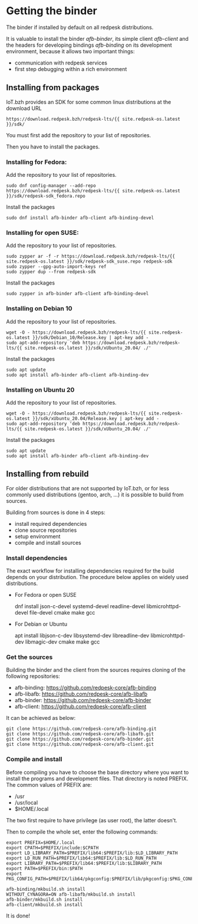 # Getting the binder

The binder if installed by default on all redpesk distributions.

It is valuable to install the binder *afb-binder*, its simple client *afb-client*
and the headers for developing bindings *afb-binding* on its development environment,
because it allows two important things:

- communication with redpesk services
- first step debugging within a rich environment

## Installing from packages

IoT.bzh provides an SDK for some common linux distributions at the download URL

    https://download.redpesk.bzh/redpesk-lts/{{ site.redpesk-os.latest }}/sdk/

You must first add the repository to your list of repositories.

Then you have to install the packages.

### Installing for Fedora:

Add the repository to your list of repositories.

    sudo dnf config-manager --add-repo https://download.redpesk.bzh/redpesk-lts/{{ site.redpesk-os.latest }}/sdk/redpesk-sdk_fedora.repo

Install the packages

    sudo dnf install afb-binder afb-client afb-binding-devel

### Installing for open SUSE:

Add the repository to your list of repositories.

    sudo zypper ar -f -r https://download.redpesk.bzh/redpesk-lts/{{ site.redpesk-os.latest }}/sdk/redpesk-sdk_suse.repo redpesk-sdk
    sudo zypper --gpg-auto-import-keys ref
    sudo zypper dup --from redpesk-sdk

Install the packages

    sudo zypper in afb-binder afb-client afb-binding-devel

### Installing on Debian 10

Add the repository to your list of repositories.

    wget -O - https://download.redpesk.bzh/redpesk-lts/{{ site.redpesk-os.latest }}/sdk/Debian_10/Release.key | apt-key add -
    sudo apt-add-repository 'deb https://download.redpesk.bzh/redpesk-lts/{{ site.redpesk-os.latest }}/sdk/xUbuntu_20.04/ ./'

Install the packages

    sudo apt update
    sudo apt install afb-binder afb-client afb-binding-dev

### Installing on Ubuntu 20

Add the repository to your list of repositories.

    wget -O - https://download.redpesk.bzh/redpesk-lts/{{ site.redpesk-os.latest }}/sdk/xUbuntu_20.04/Release.key | apt-key add -
    sudo apt-add-repository 'deb https://download.redpesk.bzh/redpesk-lts/{{ site.redpesk-os.latest }}/sdk/xUbuntu_20.04/ ./'

Install the packages

    sudo apt update
    sudo apt install afb-binder afb-client afb-binding-dev

## Installing from rebuild

For older distributions that are not supported by IoT.bzh,
or for less commonly used distributions (gentoo, arch, ...)
it is possible to build from sources.

Building from sources is done in 4 steps:

- install required dependencies
- clone source repositories
- setup environment
- compile and install sources

### Install dependencies

The exact workflow for installing dependencies required for the build depends on
your distribution. The procedure below applies on widely used distributions.

- For Fedora or open SUSE

    dnf install json-c-devel systemd-devel readline-devel libmicrohttpd-devel file-devel cmake make gcc

- For Debian or Ubuntu

    apt install libjson-c-dev libsystemd-dev libreadline-dev libmicrohttpd-dev libmagic-dev cmake make gcc

### Get the sources

Building the binder and the client from the sources requires cloning of the following repositories:

- afb-binding: https://github.com/redpesk-core/afb-binding
- afb-libafb:  https://github.com/redpesk-core/afb-libafb
- afb-binder:  https://github.com/redpesk-core/afb-binder
- afb-client:  https://github.com/redpesk-core/afb-client

It can be achieved as below:

    git clone https://github.com/redpesk-core/afb-binding.git
    git clone https://github.com/redpesk-core/afb-libafb.git
    git clone https://github.com/redpesk-core/afb-binder.git
    git clone https://github.com/redpesk-core/afb-client.git

### Compile and install

Before compiling you have to choose the base directory where you want to
install the programs and development files. That directory is noted PREFIX.
The common values of PREFIX are:

- /usr
- /usr/local
- $HOME/.local

The two first require to have privilege (as user root), the latter doesn't.

Then to compile the whole set, enter the following commands:

    export PREFIX=$HOME/.local
    export CPATH=$PREFIX/include:$CPATH
    export LD_LIBRARY_PATH=$PREFIX/lib64:$PREFIX/lib:$LD_LIBRARY_PATH
    export LD_RUN_PATH=$PREFIX/lib64:$PREFIX/lib:$LD_RUN_PATH
    export LIBRARY_PATH=$PREFIX/lib64:$PREFIX/lib:$LIBRARY_PATH
    export PATH=$PREFIX/bin:$PATH
    export PKG_CONFIG_PATH=$PREFIX/lib64/pkgconfig:$PREFIX/lib/pkgconfig:$PKG_CONFIG_PATH

    afb-binding/mkbuild.sh install
    WITHOUT_CYNAGORA=ON afb-libafb/mkbuild.sh install
    afb-binder/mkbuild.sh install
    afb-client/mkbuild.sh install

It is done!

